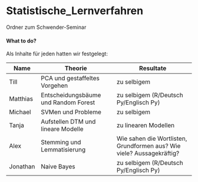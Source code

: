 # Statistische_Lernverfahren
Ordner zum Schwender-Seminar

#### What to do?
Als Inhalte für jeden hatten wir festgelegt:

<center>
  
| Name     | Theorie                                | Resultate                                                             |
|----------|----------------------------------------|-----------------------------------------------------------------------|
| Till     |  PCA und gestaffeltes Vorgehen         | zu selbigem                                                           |
| Matthias |  Entscheidungsbäume und Random Forest  | zu selbigem  (R/Deutsch Py/Englisch Py)                               |
| Michael  |  SVMen und Probleme                    | zu selbigem                                                           |
| Tanja    |  Aufstellen DTM und lineare Modelle    | zu linearen Modellen                                                  |
| Alex     |  Stemming und Lemmatisierung           | Wie sahen die Wortlisten, Grundformen aus? Wie viele? Aussagekräftig? |      
| Jonathan |  Naive Bayes                           | zu selbigem  (R/Deutsch Py/Englisch Py)                               |

</center>
